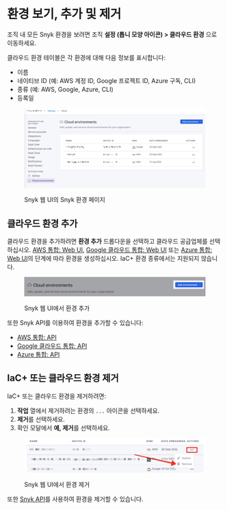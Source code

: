 # 환경 보기, 추가 및 제거

조직 내 모든 Snyk 환경을 보려면 조직 **설정 (톱니 모양 아이콘) > 클라우드 환경** 으로 이동하세요.

클라우드 환경 테이블은 각 환경에 대해 다음 정보를 표시합니다:

- 이름
- 네이티브 ID (예: AWS 계정 ID, Google 프로젝트 ID, Azure 구독, CLI)
- 종류 (예: AWS, Google, Azure, CLI)
- 등록일

<figure><img src="../../../../.gitbook/assets/snyk-cloud-environments-page.png" alt="Snyk 웹 UI의 Snyk 환경 페이지"><figcaption><p>Snyk 웹 UI의 Snyk 환경 페이지</p></figcaption></figure>

## 클라우드 환경 추가

클라우드 환경을 추가하려면 **환경 추가** 드롭다운을 선택하고 클라우드 공급업체를 선택하십시오. [AWS 통합: Web UI](../../cloud-platforms-integrations/aws-integration/aws-integration-web-ui/), [Google 클라우드 통합: Web UI](../../cloud-platforms-integrations/google-cloud-integration/google-cloud-integration-web-ui/) 또는 [Azure 통합: Web UI](../../cloud-platforms-integrations/azure-integration-for-cloud-configurations/azure-integration-web-ui/)의 단계에 따라 환경을 생성하십시오. IaC+ 환경 종류에서는 지원되지 않습니다.

<figure><img src="../../../../.gitbook/assets/snyk-cloud-environments-page-add-env.png" alt="Snyk 웹 UI에서 환경 추가"><figcaption><p>Snyk 웹 UI에서 환경 추가</p></figcaption></figure>

또한 Snyk API를 이용하여 환경을 추가할 수 있습니다:

- [AWS 통합: API](../../cloud-platforms-integrations/aws-integration/aws-integration-api/)
- [Google 클라우드 통합: API](../../cloud-platforms-integrations/google-cloud-integration/google-cloud-integration-api/)
- [Azure 통합: API](../../cloud-platforms-integrations/azure-integration-for-cloud-configurations/snyk-cloud-for-azure-api/)

## IaC+ 또는 클라우드 환경 제거

IaC+ 또는 클라우드 환경을 제거하려면:

1. **작업** 열에서 제거하려는 환경의 `...` 아이콘을 선택하세요.
2. **제거**를 선택하세요.
3. 확인 모달에서 **예, 제거**를 선택하세요.

<figure><img src="../../../../.gitbook/assets/snyk-cloud-remove-env-ui.png" alt="Snyk 웹 UI에서 환경 제거"><figcaption><p>Snyk 웹 UI에서 환경 제거</p></figcaption></figure>

또한 [Snyk API](remove-an-environment.md#api)를 사용하여 환경을 제거할 수 있습니다.